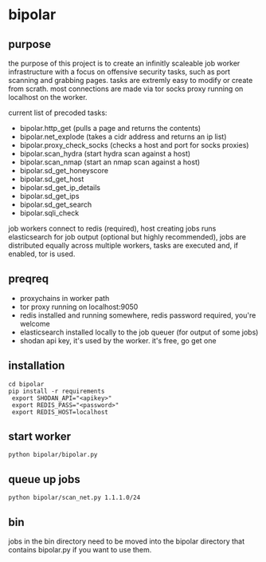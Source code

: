 # bipolar
## purpose
the purpose of this project is to create an infinitly scaleable job worker infrastructure with a focus on offensive security tasks, such as port scanning and grabbing pages. tasks are extremly easy to modify or create from scrath. most connections are made via tor socks proxy running on localhost on the worker.

current list of precoded tasks:
* bipolar.http_get (pulls a page and returns the contents)
* bipolar.net_explode (takes a cidr address and returns an ip list)
* bipolar.proxy_check_socks (checks a host and port for socks proxies)
* bipolar.scan_hydra (start hydra scan against a host)
* bipolar.scan_nmap (start an nmap scan against a host)
* bipolar.sd_get_honeyscore
* bipolar.sd_get_host
* bipolar.sd_get_ip_details
* bipolar.sd_get_ips
* bipolar.sd_get_search
* bipolar.sqli_check

job workers connect to redis (required), host creating jobs runs elasticsearch for job output (optional but highly recommended), jobs are distributed equally across multiple workers, tasks are executed and, if enabled, tor is used.

## preqreq
* proxychains in worker path
* tor proxy running on localhost:9050
* redis installed and running somewhere, redis password required, you're welcome
* elasticsearch installed locally to the job queuer (for output of some jobs)
* shodan api key, it's used by the worker.  it's free, go get one
## installation
```git clone https://github.com/cleverhandle1/bipolar.git
cd bipolar
pip install -r requirements
 export SHODAN_API="<apikey>"
 export REDIS_PASS="<password>"
 export REDIS_HOST=localhost
```

## start worker
```python bipolar/bipolar.py```

## queue up jobs
```python bipolar/scan_net.py 1.1.1.0/24```

## bin
jobs in the bin directory need to be moved into the bipolar directory that contains bipolar.py if you want to use them.
